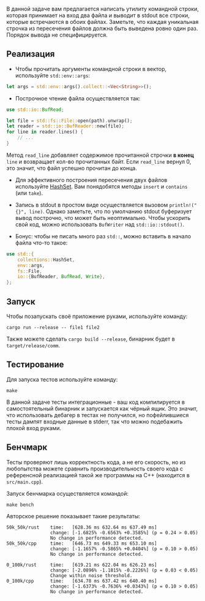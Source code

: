 В данной задаче вам предлагается написать утилиту командной строки, которая принимает на вход два файла и выводит в stdout все строки, которые встречаются в обoих файлах. Заметьте, что каждая уникальная строчка из пересечения файлов должна быть выведена ровно один раз. Порядок вывода не специфицируется.

## Реализация

* Чтобы прочитать аргументы командной строки в вектор, используйте `std::env::args`:

```rust
let args = std::env::args().collect::<Vec<String>>();
```

* Построчное чтение файла осуществляется так:

```rust
use std::io::BufRead;

let file = std::fs::File::open(path).unwrap();
let reader = std::io::BufReader::new(file);
for line in reader.lines() {
    // ...
}
```

Метод `read_line` добавляет содержимое прочитанной строчки **в конец** `line` и возвращает кол-во прочитанных байт. Если `read_line` вернул 0, это значит, что файл успешно прочитан до конца.

* Для эффективного построения пересечения двух файлов используйте [HashSet](https://doc.rust-lang.org/stable/std/collections/struct.HashSet.html). Вам понядобятся методы `insert` и `contains` (или `take`).

* Запись в stdout в простом виде осуществляется вызовом `println!("{}", line)`. Однако заметьте, что по умолчанию stdout буферизует вывод построчно, что может быть неоптимально. Чтобы ускорить свой код, можно использовать `BufWriter` над `std::io::stdout()`.

* Бонус: чтобы не писать много раз `std::`, можно вставить в начало файла что-то такое:

```rust
use std::{
    collections::HashSet,
    env::args,
	fs::File,
    io::{BufReader, BufRead, Write},
};
```

## Запуск

Чтобы позапускать своё приложение руками, используйте команду:

```
cargo run --release -- file1 file2
```

Также можете сделать `cargo build --release`, бинарник будет в `target/release/comm`.

## Тестирование

Для запуска тестов используйте команду:

```
make
```

В данной задаче тесты интеграционные - ваш код компилируется в самостоятельный бинарник и запускается как чёрный ящик. Это значит, что использовать дебагер в тестах не получился, но пофейлившиеся тесты дампят входные данные в stderr, так что можно подебажить плохой вход руками.

## Бенчмарк

Тесты проверяют лишь корректность кода, а не его скорость, но из любопытства можете сравнить производительность своего кода с референсной реализацией такой же программы на С++ (находится в `src/main.cpp`).

Запуск бенчмарка осуществляется командой:

```
make bench
```

Авторское решение показывает такие результаты:

```
50k_50k/rust    time:   [628.36 ms 632.64 ms 637.49 ms]
                change: [-1.6825% -0.6563% +0.3585%] (p = 0.24 > 0.05)
                No change in performance detected.
50k_50k/cpp     time:   [646.73 ms 649.33 ms 653.10 ms]
                change: [-1.1657% -0.5865% +0.0404%] (p = 0.10 > 0.05)
                No change in performance detected.

0_100k/rust     time:   [619.21 ms 622.04 ms 626.23 ms]
                change: [-2.0896% -1.1815% -0.2226%] (p = 0.03 < 0.05)
                Change within noise threshold.
0_100k/cpp      time:   [634.78 ms 637.42 ms 640.40 ms]
                change: [-1.6373% -0.7636% +0.0343%] (p = 0.10 > 0.05)
                No change in performance detected.
```
